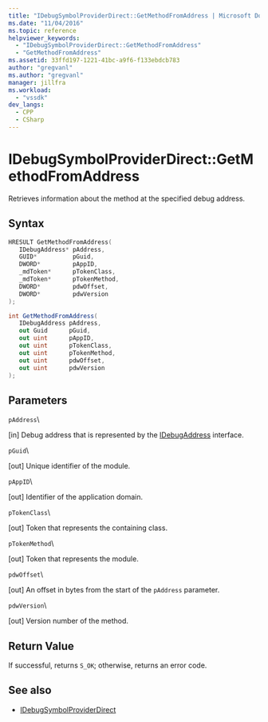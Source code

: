```yaml
---
title: "IDebugSymbolProviderDirect::GetMethodFromAddress | Microsoft Docs"
ms.date: "11/04/2016"
ms.topic: reference
helpviewer_keywords:
  - "IDebugSymbolProviderDirect::GetMethodFromAddress"
  - "GetMethodFromAddress"
ms.assetid: 33ffd197-1221-41bc-a9f6-f133ebdcb783
author: "gregvanl"
ms.author: "gregvanl"
manager: jillfra
ms.workload:
  - "vssdk"
dev_langs:
  - CPP
  - CSharp
---
```

# IDebugSymbolProviderDirect::GetMethodFromAddress
Retrieves information about the method at the specified debug address.

## Syntax

```cpp
HRESULT GetMethodFromAddress(
   IDebugAddress* pAddress,
   GUID*          pGuid,
   DWORD*         pAppID,
   _mdToken*      pTokenClass,
   _mdToken*      pTokenMethod,
   DWORD*         pdwOffset,
   DWORD*         pdwVersion
);
```

```csharp
int GetMethodFromAddress(
   IDebugAddress pAddress,
   out Guid      pGuid,
   out uint      pAppID,
   out uint      pTokenClass,
   out uint      pTokenMethod,
   out uint      pdwOffset,
   out uint      pdwVersion
);
```

## Parameters
 `pAddress`\

 [in] Debug address that is represented by the [IDebugAddress](../../../extensibility/debugger/reference/idebugaddress.md) interface.

 `pGuid`\

 [out] Unique identifier of the module.

 `pAppID`\

 [out] Identifier of the application domain.

 `pTokenClass`\

 [out] Token that represents the containing class.

 `pTokenMethod`\

 [out] Token that represents the module.

 `pdwOffset`\

 [out] An offset in bytes from the start of the `pAddress` parameter.

 `pdwVersion`\

 [out] Version number of the method.

## Return Value
 If successful, returns `S_OK`; otherwise, returns an error code.

## See also
- [IDebugSymbolProviderDirect](../../../extensibility/debugger/reference/idebugsymbolproviderdirect.md)